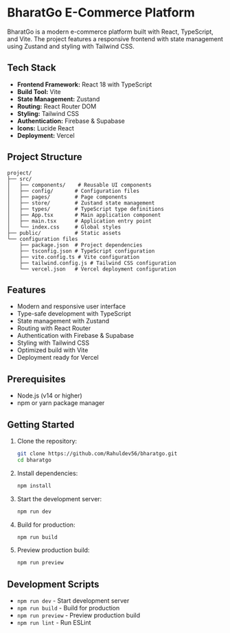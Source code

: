# BharatGo E-Commerce Platform

BharatGo is a modern e-commerce platform built with React, TypeScript, and Vite. The project features a responsive frontend with state management using Zustand and styling with Tailwind CSS.

## Tech Stack

- **Frontend Framework:** React 18 with TypeScript
- **Build Tool:** Vite
- **State Management:** Zustand
- **Routing:** React Router DOM
- **Styling:** Tailwind CSS
- **Authentication:** Firebase & Supabase
- **Icons:** Lucide React
- **Deployment:** Vercel

## Project Structure

```
project/
├── src/
│   ├── components/    # Reusable UI components
│   ├── config/       # Configuration files
│   ├── pages/        # Page components
│   ├── store/        # Zustand state management
│   ├── types/        # TypeScript type definitions
│   ├── App.tsx       # Main application component
│   ├── main.tsx      # Application entry point
│   └── index.css     # Global styles
├── public/           # Static assets
└── configuration files
    ├── package.json  # Project dependencies
    ├── tsconfig.json # TypeScript configuration
    ├── vite.config.ts # Vite configuration
    ├── tailwind.config.js # Tailwind CSS configuration
    └── vercel.json   # Vercel deployment configuration
```

## Features

- Modern and responsive user interface
- Type-safe development with TypeScript
- State management with Zustand
- Routing with React Router
- Authentication with Firebase & Supabase
- Styling with Tailwind CSS
- Optimized build with Vite
- Deployment ready for Vercel

## Prerequisites

- Node.js (v14 or higher)
- npm or yarn package manager

## Getting Started

1. Clone the repository:
   ```bash
   git clone https://github.com/Rahuldev56/bharatgo.git
   cd bharatgo
   ```

2. Install dependencies:
   ```bash
   npm install
   ```

3. Start the development server:
   ```bash
   npm run dev
   ```

4. Build for production:
   ```bash
   npm run build
   ```

5. Preview production build:
   ```bash
   npm run preview
   ```

## Development Scripts

- `npm run dev` - Start development server
- `npm run build` - Build for production
- `npm run preview` - Preview production build
- `npm run lint` - Run ESLint
